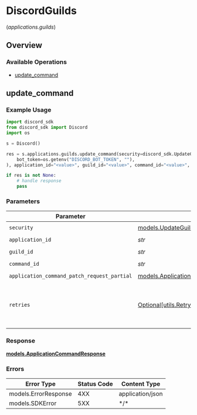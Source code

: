 # DiscordGuilds
(*applications.guilds*)

## Overview

### Available Operations

* [update_command](#update_command)

## update_command

### Example Usage

```python
import discord_sdk
from discord_sdk import Discord
import os

s = Discord()

res = s.applications.guilds.update_command(security=discord_sdk.UpdateGuildApplicationCommandSecurity(
    bot_token=os.getenv("DISCORD_BOT_TOKEN", ""),
), application_id="<value>", guild_id="<value>", command_id="<value>", application_command_patch_request_partial={})

if res is not None:
    # handle response
    pass

```

### Parameters

| Parameter                                                                                             | Type                                                                                                  | Required                                                                                              | Description                                                                                           |
| ----------------------------------------------------------------------------------------------------- | ----------------------------------------------------------------------------------------------------- | ----------------------------------------------------------------------------------------------------- | ----------------------------------------------------------------------------------------------------- |
| `security`                                                                                            | [models.UpdateGuildApplicationCommandSecurity](../../models/updateguildapplicationcommandsecurity.md) | :heavy_check_mark:                                                                                    | N/A                                                                                                   |
| `application_id`                                                                                      | *str*                                                                                                 | :heavy_check_mark:                                                                                    | N/A                                                                                                   |
| `guild_id`                                                                                            | *str*                                                                                                 | :heavy_check_mark:                                                                                    | N/A                                                                                                   |
| `command_id`                                                                                          | *str*                                                                                                 | :heavy_check_mark:                                                                                    | N/A                                                                                                   |
| `application_command_patch_request_partial`                                                           | [models.ApplicationCommandPatchRequestPartial](../../models/applicationcommandpatchrequestpartial.md) | :heavy_check_mark:                                                                                    | N/A                                                                                                   |
| `retries`                                                                                             | [Optional[utils.RetryConfig]](../../models/utils/retryconfig.md)                                      | :heavy_minus_sign:                                                                                    | Configuration to override the default retry behavior of the client.                                   |

### Response

**[models.ApplicationCommandResponse](../../models/applicationcommandresponse.md)**

### Errors

| Error Type           | Status Code          | Content Type         |
| -------------------- | -------------------- | -------------------- |
| models.ErrorResponse | 4XX                  | application/json     |
| models.SDKError      | 5XX                  | \*/\*                |